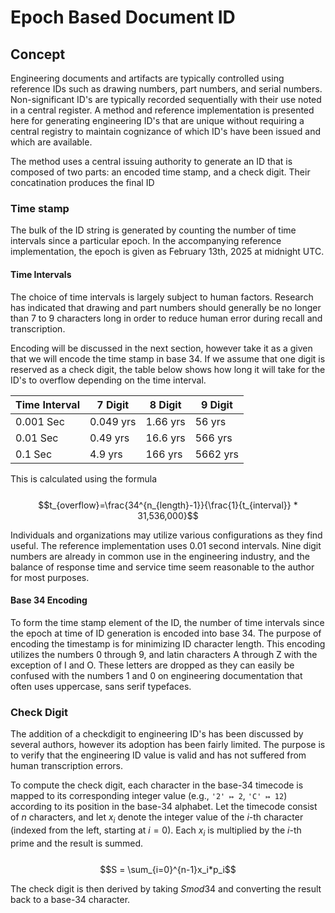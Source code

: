 # Epoch Based Document ID
## Concept
Engineering documents and artifacts are typically controlled using reference IDs such as drawing numbers, part numbers, and serial numbers. Non-significant ID's are typically recorded sequentially with their use noted in a central register. A method and reference implementation is presented here for generating engineering ID's that are unique without requiring a central registry to maintain cognizance of which ID's have been issued and which are available. 

The method uses a central issuing authority to generate an ID that is composed of two parts: an encoded time stamp, and a check digit. Their concatination produces the final ID

### Time stamp
The bulk of the ID string is generated by counting the number of time intervals since a particular epoch. In the accompanying reference implementation, the epoch is given as February 13th, 2025 at midnight UTC. 

#### Time Intervals
The choice of time intervals is largely subject to human factors. Research has indicated that drawing and part numbers should generally be no longer than 7 to 9 characters long in order to reduce human error during recall and transcription. 

Encoding will be discussed in the next section, however take it as a given that we will encode the time stamp in base 34. If we assume that one digit is reserved as a check digit, the table below shows how long it will take for the ID's to overflow depending on the time interval. 

| Time Interval | 7 Digit | 8 Digit | 9 Digit |
| ------------- | ------- | ------- | ------- |
| 0.001 Sec | 0.049 yrs | 1.66 yrs | 56 yrs |
| 0.01 Sec | 0.49 yrs | 16.6 yrs | 566 yrs |
| 0.1 Sec | 4.9 yrs | 166 yrs | 5662 yrs| 

This is calculated using the formula\
\
$$t_{overflow}=\frac{34^{n_{length}-1}}{\frac{1}{t_{interval}} * 31,536,000}$$

Individuals and organizations may utilize various configurations as they find useful. The reference implementation uses 0.01 second intervals. Nine digit numbers are already in common use in the engineering industry, and the balance of response time and service time seem reasonable to the author for most purposes. 

#### Base 34 Encoding
To form the time stamp element of the ID, the number of time intervals since the epoch at time of ID generation is encoded into base 34. The purpose of encoding the timestamp is for minimizing ID character length. This encoding utilizes the numbers 0 through 9, and latin characters A through Z with the exception of I and O. These letters are dropped as they can easily be confused with the numbers 1 and 0 on engineering documentation that often uses uppercase, sans serif typefaces. 

### Check Digit
The addition of a checkdigit to engineering ID's has been discussed by several authors, however its adoption has been fairly limited. The purpose is to verify that the engineering ID value is valid and has not suffered from human transcription errors. 

To compute the check digit, each character in the base-34 timecode is mapped to its corresponding integer value (e.g., `'2' ↦ 2`, `'C' ↦ 12`) according to its position in the base-34 alphabet. Let the timecode consist of $n$ characters, and let $x_i$ denote the integer value of the $i$-th character (indexed from the left, starting at $i = 0$). Each $x_i$ is multiplied by the $i$-th prime and the result is summed.\
\
$$S = \sum_{i=0}^{n-1}x_i*p_i$$

The check digit is then derived by taking $S mod 34$ and converting the result back to a base-34 character.
